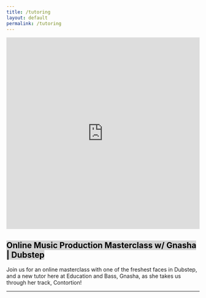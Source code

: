 ```yaml
---
title: /tutoring
layout: default
permalink: /tutoring
---
```


<iframe width="100%" height="500" src="https://www.youtube.com/embed/ZX7u-ZypXCQ?si=IPPgbp_XLwaKcHVN" title="YouTube video player" frameborder="0" allow="accelerometer; autoplay; clipboard-write; encrypted-media; gyroscope; picture-in-picture; web-share" referrerpolicy="strict-origin-when-cross-origin" allowfullscreen></iframe>

<h2><mark style="background-color: lightgrey;">Online Music Production Masterclass w/ Gnasha | Dubstep</mark> </h2> 
Join us for an online masterclass with one of the freshest faces in Dubstep, and a new tutor here at Education and Bass, Gnasha, as she takes us through her track, Contortion!
<hr class="dotted-line">